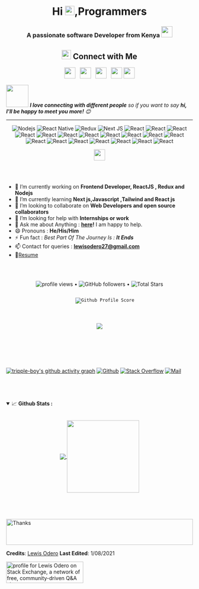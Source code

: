 <h1 align="center">Hi  <img src="https://media.giphy.com/media/hvRJCLFzcasrR4ia7z/giphy.gif" width="25px">,Programmers</h1>
   
<h3 align="center">A passionate software Developer from Kenya <img src="https://media.giphy.com/media/WUlplcMpOCEmTGBtBW/giphy.gif" width="30"></h3>
<h2 align="center"> <img src="https://media.giphy.com/media/5WJ6SOKeNKrSzblU4R/giphy.gif" width="25"> Connect with Me </h2>

<p align='center'>
<a href="https://dev.to/odero"><img height="30" src="https://github.com/tripple-boy/tripple-boy/blob/master/icon/dev.png"></a>&nbsp;&nbsp;
<a href="https://twitter.com/_tripple_boy"><img height="30" src="https://github.com/tripple-boy/tripple-boy/blob/master/icon/twitter.png?raw=true"></a>&nbsp;&nbsp;
<a href="https://www.instagram.com/_tripple_boy/"><img height="30" src="https://github.com/tripple-boy/tripple-boy/blob/master/icon/instagram.png?raw=true"></a>&nbsp;&nbsp;
<a href="https://www.buymeacoffee.com/_tripple_boy"><img height="30" src="https://github.com/tripple-boy/tripple-boy/blob/master/icon/by-me-a-coffee.png?raw=true"></a>
<a href="https://www.linkedin.com/in/lewis-odero-5aa1241a2/"><img height="30" src="https://github.com/tripple-boy/tripple-boy/blob/master/icon/linkedin.png?raw=true"></a>
</p>

<img src="https://media.giphy.com/media/LnQjpWaON8nhr21vNW/giphy.gif" width="60"> <em><b>I love connecting with different people</b> so if you want to say <b>hi, I'll be happy to meet you more!</b> 😊</em> 
<br/>
<hr>


<p align='center' >
   <img alt="Nodejs" src="https://img.shields.io/badge/Node.js-339933?style=for-the-badge&logo=nodedotjs&logoColor=white" />
   <img alt="React Native" src="https://img.shields.io/badge/-React_Native-007ACC?style=for-the-badge&logo=react&logoColor=white" />
   <img alt="Redux" src="https://img.shields.io/badge/Redux-593D88?style=for-the-badge&logo=redux&logoColor=white" />
  <img alt="Next JS" src="https://img.shields.io/badge/-Next_JS-000000?style=for-the-badge&logo=nextjs&logoColor=white" />
 <img alt="React" src="https://img.shields.io/badge/React-20232A?style=for-the-badge&logo=react&logoColor=61DAFB" /> 
  <img alt="React" src="https://img.shields.io/badge/-Tailwindcss-FFD700?style=for-the-badge&logo=tailwindcss&logoColor=white" /> 
    <img alt="React" src="https://img.shields.io/badge/HTML5-E34F26?style=for-the-badge&logo=html5&logoColor=white" /> 
    <img alt="React" src="https://img.shields.io/badge/CSS3-1572B6?style=for-the-badge&logo=css3&logoColor=white" /> 
    <img alt="React" src="https://img.shields.io/badge/Git-F05032?style=for-the-badge&logo=git&logoColor=white" /> 
    <img alt="React" src="https://img.shields.io/badge/Yarn-2C8EBB?style=for-the-badge&logo=yarn&logoColor=white" /> 
    <img alt="React" src="https://img.shields.io/badge/npm-CB3837?style=for-the-badge&logo=npm&logoColor=white" /> 
   <img alt="React" src="https://img.shields.io/badge/JavaScript-F7DF1E?style=for-the-badge&logo=javascript&logoColor=black" /> 
    <img alt="React" src="https://img.shields.io/badge/React_Router-CA4245?style=for-the-badge&logo=react-router&logoColor=white" /> 
    <img alt="React" src="https://img.shields.io/badge/firebase-ffca28?style=for-the-badge&logo=firebase&logoColor=black" /> 
   <img alt="React" src="https://img.shields.io/badge/Material--UI-0081CB?style=for-the-badge&logo=material-ui&logoColor=white" /> 
    <img alt="React" src="https://img.shields.io/badge/styled--components-DB7093?style=for-the-badge&logo=styled-components&logoColor=white" /> 
    <img alt="React" src="https://img.shields.io/badge/styled--components-DB7093?style=for-the-badge&logo=styled-components&logoColor=white" /> 
    <img alt="React" src="https://img.shields.io/badge/Visual_Studio_Code-0078D4?style=for-the-badge&logo=visual%20studio%20code&logoColor=white" /> 
    <img alt="React" src="https://img.shields.io/badge/Windows-0078D6?style=for-the-badge&logo=windows&logoColor=white" /> 
    <img alt="React" src="https://img.shields.io/badge/Heroku-430098?style=for-the-badge&logo=heroku&logoColor=white" />
    <img alt="React" src="https://img.shields.io/badge/Netlify-00C7B7?style=for-the-badge&logo=netlify&logoColor=white" />
    <img alt="React" src="https://img.shields.io/badge/Google_chrome-4285F4?style=for-the-badge&logo=Google-chrome&logoColor=white" />
   
 </p>



<p align="center">
 <a href="https://www.buymeacoffee.com/_tripple_boy"><img height="30" src="https://github.com/tripple-boy/tripple-boy/blob/master/icon/buy-me-a-coffee.png?raw=true"></a>
</p>

  <br/>

<br />

<p align="right">

- 🔭 I’m currently working on **Frontend Developer, ReactJS , Redux and Nodejs**
- 🌱 I’m currently learning **Next js,Javascript ,Tailwind and React js**
- 👯 I’m looking to collaborate on **Web Developers and open source collaborators**
- 🤔 I’m looking for help with **Internships or work**
- 💬 Ask me about Anything : **[here](https://github.com/tripple-boy/lewis-0dero-okongo/issues)!** I am happy to help.
- 😄 Pronouns : **He/His/Him**
- ⚡ Fun fact : *Best Part Of The Journey Is : **It Ends***
- 📫 Contact for queries : **lewisodero27@gmail.com**
- 📝[Resume]()
</p>


<br/>
<br/>

<p align="center">
  <img src="https://gpvc.arturio.dev/tripple-boy" alt="profile views"> •  
  <img alt="GitHub followers" src="https://img.shields.io/github/followers/tripple-boy?label=Followers&style=social"> •   
  <img src="https://img.shields.io/github/stars/tripple-boy?label=Stars" alt="Total Stars">
</p>
<p align="center">
  <code>
    <img src="https://img.shields.io/badge/dynamic/json?label=Gitwar%20Profile%20Score&style=for-the-badge&color=ee6f57&logo=github&logoColor=white&query=score&url=http%3A%2F%2Fgitwar-jayant.herokuapp.com%2Fapi%2Ftripple-boy" alt="Github Profile Score">
  </code>
</p>

#


<p align="center">
  <a>
    <img align="center" src="https://github-readme-streak-stats.herokuapp.com/?user=tripple-boy&theme=dark&hide_border=true"/>
  </a>
</p>

#

<br/>


<br/>
<br/>

[![tripple-boy's github activity graph](https://activity-graph.herokuapp.com/graph?username=tripple-boy&bg_color=7ea46a&color=131113&line=9d0b15&point=6a58c6&area=true&hide_border=true)](https://github.com/ashutosh00710/github-readme-activity-graph)
[![Github](https://img.shields.io/badge/GitHub-100000?style=for-the-badge&logo=github&logoColor=white)](https://github.com/tripple-boy)
[![Stack Overflow](https://img.shields.io/badge/Stack_Overflow-FE7A16?style=for-the-badge&logo=stack-overflow&logoColor=white)](https://stackoverflow.com/users/15766112/lewis-odero?tab=profile)
[![Mail](https://img.shields.io/badge/Gmail-D14836?style=for-the-badge&logo=gmail&logoColor=white)](mailto:lewisodero27@gmail.com)
   
   

<br/>

#

<details open="">
<summary>
  <g-emoji class="g-emoji" alias="chart_with_upwards_trend" fallback-src="https://github.githubassets.com/images/icons/emoji/unicode/1f4c8.png">📈</g-emoji> 
  <strong>Github Stats : </strong>
</summary>
<br>
  
<p align="center">
  <a href="https://github.com/tripple-boy">
    <img align="center" src="https://github-readme-stats.vercel.app/api?username=tripple-boy&show_icons=true&hide_border=true&title_color=94b4a4&amp&icon_color=FFFFFF&amp&text_color=FFFFFF&amp&bg_color=000000&count_private=true&include_all_commits=true"/>
  </a>
  <a href="https://github.com/tripple-boy">
    <img align="center" height="195px" src="https://github-readme-stats.vercel.app/api/top-langs/?username=tripple-boy&text_color=FFFFFF&bg_color=000000&title_color=94b4a4&langs_count=15&layout=compact&hide_border=true" />
  </a>
</p>
</details>
<br>

#
<img align='center' height="70" alt="Thanks" width="100%" src="https://github.com/tripple-boy/tripple-boy/blob/master/icon/Thanks.svg"/> 

**Credits**: [Lewis Odero](https://github.com/tripple-boy/)
**Last Edited**: 1/08/2021
</p>
<a href="https://stackexchange.com/users/21404671"><img src="https://stackexchange.com/users/flair/21404671.png?theme=dark" width="208" height="58" alt="profile for Lewis Odero on Stack Exchange, a network of free, community-driven Q&amp;A sites" title="profile for Lewis Odero on Stack Exchange, a network of free, community-driven Q&amp;A sites"></a>

